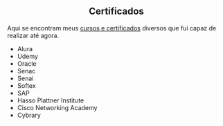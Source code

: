 <h2 align=center><b>Certificados</b></h2>
  
<p>Aqui se encontram meus <a href="https://github.com/Kelvin-Hey/Certificados/tree/main/docs">cursos e certificados</a> diversos que fui capaz de realizar até agora.</p>

- Alura
- Udemy
- Oracle
- Senac
- Senai
- Softex
- SAP
- Hasso Plattner Institute
- Cisco Networking Academy
- Cybrary
